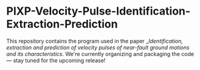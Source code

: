 # PIXP-Velocity-Pulse-Identification-Extraction-Prediction
This repository contains the program used in the paper __Identification, extraction and prediction of velocity pulses of near-fault ground motions and its characteristics_.
We're currently organizing and packaging the code — stay tuned for the upcoming release!
